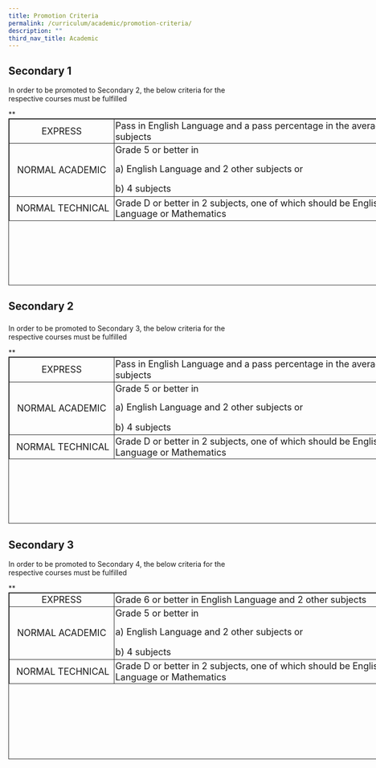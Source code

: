 ```yaml
---
title: Promotion Criteria
permalink: /curriculum/academic/promotion-criteria/
description: ""
third_nav_title: Academic
---
```

Secondary 1 
------------

  

In order to be promoted to Secondary 2, the below criteria for the respective courses must be fulfilled 

  

  

**<table class="ive_eobj_center iveo_table ives_tab_dark" style="margin: auto; outline: 0px; padding: 0px; clear: both; border: 1px solid rgb(42, 42, 42); border-spacing: 1px; width: 820.879px; height: 332px;"><tbody style="margin: 0px; outline: 0px; padding: 0px;"><tr style="margin: 0px; outline: 0px; padding: 0px;"><td style="margin: 0px; outline: 0px; padding: 2px; text-align: center; border: 1px solid rgb(42, 42, 42); width: 206px;"><font size="4" style="margin: 0px; outline: 0px; padding: 0px; line-height: 21.6px;">EXPRESS</font></td><td style="margin: 0px; outline: 0px; padding: 2px; text-align: left; border: 1px solid rgb(42, 42, 42); width: 614px;"><font size="4" style="margin: 0px; outline: 0px; padding: 0px; line-height: 21.6px;">Pass in English Language and a pass percentage in the average of all subjects</font></td></tr><tr style="margin: 0px; outline: 0px; padding: 0px;"><td style="margin: 0px; outline: 0px; padding: 2px; text-align: center; border: 1px solid rgb(42, 42, 42); width: 60px;"><font size="4" style="margin: 0px; outline: 0px; padding: 0px; line-height: 21.6px;">NORMAL ACADEMIC</font></td><td style="margin: 0px; outline: 0px; padding: 2px; text-align: center; border: 1px solid rgb(42, 42, 42); width: 60px;"><p class="" style="margin: 0px 0px 1em; outline: 0px; padding: 0px; line-height: 19.6px; text-align: left;"><span lang="EN-SG" class="" style="margin: 0px; outline: 0px; padding: 0px;"><font size="4" style="margin: 0px; outline: 0px; padding: 0px; line-height: 21.6px;">Grade 5 or better in</font></span></p><p class="" style="margin: 0px 0px 1em; outline: 0px; padding: 0px; line-height: 19.6px; text-align: left;"><font size="4" style="margin: 0px; outline: 0px; padding: 0px; line-height: 21.6px;"><span lang="EN-SG" class="" style="margin: 0px; outline: 0px; padding: 0px;">a)&nbsp;</span><span lang="EN-SG" class="" style="margin: 0px; outline: 0px; padding: 0px;">English Language and 2 other subjects or</span></font></p><font size="4" style="margin: 0px; outline: 0px; padding: 0px; line-height: 21.6px;"><span lang="EN-SG" class="" style="margin: 0px; outline: 0px; padding: 0px;"><div style="margin: 0px; outline: 0px; padding: 0px; line-height: 25.2px; text-align: left;">b) 4 subjects</div></span><span lang="EN-SG" style="margin: 0px; outline: 0px; padding: 0px; line-height: 19.26px; font-family: Calibri, sans-serif;"></span></font></td></tr><tr style="margin: 0px; outline: 0px; padding: 0px;"><td style="margin: 0px; outline: 0px; padding: 2px; text-align: center; border: 1px solid rgb(42, 42, 42);"><font size="4" style="margin: 0px; outline: 0px; padding: 0px; line-height: 21.6px;">&nbsp;NORMAL TECHNICAL</font></td><td style="margin: 0px; outline: 0px; padding: 2px; text-align: left; border: 1px solid rgb(42, 42, 42);"><font size="4" style="margin: 0px; outline: 0px; padding: 0px; line-height: 21.6px;"><span lang="EN-SG" style="margin: 0px; outline: 0px; padding: 0px; line-height: 19.26px; font-family: Calibri, sans-serif;"></span>Grade D or better in 2 subjects, one of which should be English Language or Mathematics</font>&nbsp;</td></tr></tbody></table>

Secondary 2
-----------

### 

### 

In order to be promoted to Secondary 3, the below criteria for the respective courses must be fulfilled 

  

**<table class="ive_eobj_center iveo_table ives_tab_dark" style="margin: auto; outline: 0px; padding: 0px; clear: both; border: 1px solid rgb(42, 42, 42); border-spacing: 1px; width: 820.879px; height: 332px;"><tbody style="margin: 0px; outline: 0px; padding: 0px;"><tr style="margin: 0px; outline: 0px; padding: 0px;"><td style="margin: 0px; outline: 0px; padding: 2px; text-align: center; border: 1px solid rgb(42, 42, 42); width: 206px;"><font size="4" style="margin: 0px; outline: 0px; padding: 0px; line-height: 21.6px;">EXPRESS</font></td><td style="margin: 0px; outline: 0px; padding: 2px; text-align: left; border: 1px solid rgb(42, 42, 42); width: 614px;"><font size="4" style="margin: 0px; outline: 0px; padding: 0px; line-height: 21.6px;">Pass in English Language and a pass percentage in the average of all subjects</font></td></tr><tr style="margin: 0px; outline: 0px; padding: 0px;"><td style="margin: 0px; outline: 0px; padding: 2px; text-align: center; border: 1px solid rgb(42, 42, 42); width: 60px;"><font size="4" style="margin: 0px; outline: 0px; padding: 0px; line-height: 21.6px;">NORMAL ACADEMIC</font></td><td style="margin: 0px; outline: 0px; padding: 2px; text-align: center; border: 1px solid rgb(42, 42, 42); width: 60px;"><p class="" style="margin: 0px 0px 1em; outline: 0px; padding: 0px; line-height: 19.6px; text-align: left;"><span lang="EN-SG" class="" style="margin: 0px; outline: 0px; padding: 0px;"><font size="4" style="margin: 0px; outline: 0px; padding: 0px; line-height: 21.6px;">Grade 5 or better in</font></span></p><p class="" style="margin: 0px 0px 1em; outline: 0px; padding: 0px; line-height: 19.6px; text-align: left;"><font size="4" style="margin: 0px; outline: 0px; padding: 0px; line-height: 21.6px;"><span lang="EN-SG" class="" style="margin: 0px; outline: 0px; padding: 0px;">a)&nbsp;</span><span lang="EN-SG" class="" style="margin: 0px; outline: 0px; padding: 0px;">English Language and 2 other subjects or</span></font></p><font size="4" style="margin: 0px; outline: 0px; padding: 0px; line-height: 21.6px;"><span lang="EN-SG" class="" style="margin: 0px; outline: 0px; padding: 0px;"><div style="margin: 0px; outline: 0px; padding: 0px; line-height: 25.2px; text-align: left;">b) 4 subjects</div></span><span lang="EN-SG" style="margin: 0px; outline: 0px; padding: 0px; line-height: 19.26px; font-family: Calibri, sans-serif;"></span></font></td></tr><tr style="margin: 0px; outline: 0px; padding: 0px;"><td style="margin: 0px; outline: 0px; padding: 2px; text-align: center; border: 1px solid rgb(42, 42, 42);"><font size="4" style="margin: 0px; outline: 0px; padding: 0px; line-height: 21.6px;">&nbsp;NORMAL TECHNICAL</font></td><td style="margin: 0px; outline: 0px; padding: 2px; text-align: left; border: 1px solid rgb(42, 42, 42);"><font size="4" style="margin: 0px; outline: 0px; padding: 0px; line-height: 21.6px;"><span lang="EN-SG" style="margin: 0px; outline: 0px; padding: 0px; line-height: 19.26px; font-family: Calibri, sans-serif;"></span>Grade D or better in 2 subjects, one of which should be English Language or Mathematics</font>&nbsp;<br style="margin: 0px; outline: 0px; padding: 0px;"></td></tr></tbody></table>

Secondary 3
-----------

  

In order to be promoted to Secondary 4, the below criteria for the respective courses must be fulfilled 

  

**<table class="ive_eobj_center iveo_table ives_tab_dark" style="margin: auto; outline: 0px; padding: 0px; clear: both; border: 1px solid rgb(42, 42, 42); border-spacing: 1px; width: 820.879px; height: 332px;"><tbody style="margin: 0px; outline: 0px; padding: 0px;"><tr style="margin: 0px; outline: 0px; padding: 0px;"><td style="margin: 0px; outline: 0px; padding: 2px; text-align: center; border: 1px solid rgb(42, 42, 42); width: 206px;"><font size="4" style="margin: 0px; outline: 0px; padding: 0px; line-height: 21.6px;">EXPRESS</font></td><td style="margin: 0px; outline: 0px; padding: 2px; text-align: left; border: 1px solid rgb(42, 42, 42); width: 614px;"><font size="4" style="margin: 0px; outline: 0px; padding: 0px; line-height: 21.6px;">Grade 6 or better in English Language and 2 other subjects<font style="margin: 0px; outline: 0px; padding: 0px; line-height: 21.6px;"></font></font></td></tr><tr style="margin: 0px; outline: 0px; padding: 0px;"><td style="margin: 0px; outline: 0px; padding: 2px; text-align: center; border: 1px solid rgb(42, 42, 42); width: 60px;"><font size="4" style="margin: 0px; outline: 0px; padding: 0px; line-height: 21.6px;">NORMAL ACADEMIC</font></td><td style="margin: 0px; outline: 0px; padding: 2px; text-align: center; border: 1px solid rgb(42, 42, 42); width: 60px;"><p class="" style="margin: 0px 0px 1em; outline: 0px; padding: 0px; line-height: 19.6px; text-align: left;"><span lang="EN-SG" class="" style="margin: 0px; outline: 0px; padding: 0px;"><font size="4" style="margin: 0px; outline: 0px; padding: 0px; line-height: 21.6px;">Grade 5 or better in</font></span></p><p class="" style="margin: 0px 0px 1em; outline: 0px; padding: 0px; line-height: 19.6px; text-align: left;"><font size="4" style="margin: 0px; outline: 0px; padding: 0px; line-height: 21.6px;"><span lang="EN-SG" class="" style="margin: 0px; outline: 0px; padding: 0px;">a)&nbsp;</span><span lang="EN-SG" class="" style="margin: 0px; outline: 0px; padding: 0px;">English Language and 2 other subjects or</span></font></p><font size="4" style="margin: 0px; outline: 0px; padding: 0px; line-height: 21.6px;"><span lang="EN-SG" class="" style="margin: 0px; outline: 0px; padding: 0px;"><div style="margin: 0px; outline: 0px; padding: 0px; line-height: 25.2px; text-align: left;">b) 4 subjects</div></span><span lang="EN-SG" style="margin: 0px; outline: 0px; padding: 0px; line-height: 19.26px; font-family: Calibri, sans-serif;"></span></font></td></tr><tr style="margin: 0px; outline: 0px; padding: 0px;"><td style="margin: 0px; outline: 0px; padding: 2px; text-align: center; border: 1px solid rgb(42, 42, 42);"><font size="4" style="margin: 0px; outline: 0px; padding: 0px; line-height: 21.6px;">&nbsp;NORMAL TECHNICAL</font></td><td style="margin: 0px; outline: 0px; padding: 2px; text-align: left; border: 1px solid rgb(42, 42, 42);"><font size="4" style="margin: 0px; outline: 0px; padding: 0px; line-height: 21.6px;"><font style="margin: 0px; outline: 0px; padding: 0px; line-height: 21.6px;"><span lang="EN-SG" style="margin: 0px; outline: 0px; padding: 0px; line-height: 19.26px; font-family: Calibri, sans-serif;"></span>Grade D or better in 2 subjects, one of which should be English Language or Mathematics</font>&nbsp;</font><br style="margin: 0px; outline: 0px; padding: 0px;"></td></tr></tbody></table>